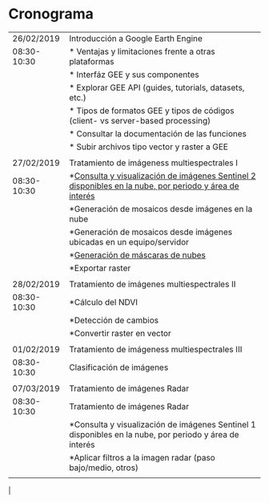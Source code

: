 
# Cronograma 


|   |   |
|--- | ---|
| 26/02/2019    | Introducción a Google Earth Engine
|  08:30-10:30 |* Ventajas y limitaciones frente a otras plataformas
|   |* Interfáz GEE y sus componentes
|   |*  Explorar GEE API (guides, tutorials, datasets, etc.)
|   |* Tipos de formatos GEE y tipos de códigos (client- vs server-based processing)
|   |* Consultar la documentación de las funciones
|   |* Subir archivos tipo vector y raster a GEE
|   |   
|27/02/2019  |Tratamiento de imágeness multiespectrales I  |
| 08:30-10:30  |*[Consulta y visualización de imágenes Sentinel 2 disponibles en la nube, por periodo y área de interés](https://github.com/HWMuyulema/GEE/blob/master/d%C3%ADa2/dia_2_1.md)
|   |*Generación de mosaicos desde imágenes en la nube
|   |*Generación de mosaicos desde imágenes ubicadas en un equipo/servidor
|   |*[Generación de máscaras de nubes](https://github.com/HWMuyulema/GEE/blob/master/d%C3%ADa2/d%C3%ADa_2_2.md)
|   |*Exportar raster
|   |
| 28/02/2019  | Tratamiento de imágenes multiespectrales II  |
|08:30-10:30   |*Cálculo del NDVI
|   |*Detección de cambios
|   |*Convertir raster en vector
|   |   |
| 01/02/2019 | Tratamiento de imágeness multiespectrales III
| 08:30-10:30  | Clasificación de imágenes  |
|   |   |
| 07/03/2019 | Tratamiento de imágenes Radar
| 08:30-10:30  |Tratamiento de imágenes Radar
|   |*Consulta y visualización de imágenes Sentinel 1 disponibles en la nube, por periodo y área de interés
|   |*Aplicar filtros a la imagen radar (paso bajo/medio, otros)
|   |   |
|





